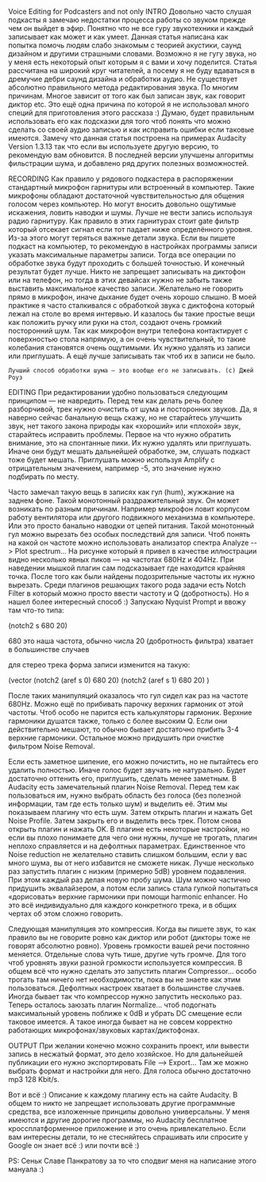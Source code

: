 
Voice Editing for Podcasters and not only
INTRO
Довольно часто слушая подкасты я замечаю недостатки процесса работы со звуком прежде чем он выйдет в эфир. Понятно что не все гуру звукотехники и каждый записывает как может и как умеет. Данная статья написана как попытка помочь людям слабо знакомым с теорией акустики, саунд дизайном и другими страшными словами. Возможно я не гугу звука, но у меня есть некоторый опыт которым я с вами и хочу поделится. 
Статья рассчитана на широкий круг читателей, а посему я не буду вдаваться в дремучие дебри саунд дизайна и обработки аудио. Не существует абсолютно правильного метода редактирования звука. По многим причинам. Многое зависит от того как был записан звук, как говорит диктор etc. Это ещё одна причина по которой я не использовал много специй для приготовления этого рассказа :) Думаю, будет правильным использовать его как подсказки для того чтоб понять что можно сделать со своей аудио записью и как исправить ошибки если таковые имеются.
Замечу что данная статья построена на примерах Audacity Version 1.3.13 так что если вы используете другую версию, то рекомендую вам обновится. В последней версии улучшены алгоритмы фильстрации шума, и добавлено ряд других полезных возможностей.

RECORDING
Как правило у рядового подкастера в распоряжении стандартный микрофон гарнитуры или встроенный в компьютер. Такие микрофоны обладают достаточной чувствительностью для общения голосом через компьютер. Но могут вносить довольно ощутимые искажения, ловить наводки и шумы. Лучше не вести запись используя радио гарнитуру. Как правило в этих гарнитурах стоит gate фильтр который отсекает сигнал если тот падает ниже определённого уровня. Из-за этого могут теряться важные детали звука.
Если вы пишете подкаст на компьютер, то рекомендую в настройках программы записи указать максимальные параметры записи. Тогда все операции по обработке звука будут проходить с большей точностью. И конечный результат будет лучше. Никто не запрещает записывать на диктофон или на телефон, но тогда в этих девайсах нужно не забыть также выставить максимальное качество записи.
Желательно не говорить прямо в микрофон, иначе дыхание будет очень хорошо слышно. В моей практике я часто сталкивался с обработкой звука с диктофона который лежал на столе во время интервью. И казалось бы такие простые вещи как положить ручку или руки на стол, создают очень громкий посторонний шум. Так как микрофон внутри телефона контактирует с поверхностью стола напрямую, а он очень чувствительный, то такие колебания становятся очень ощутимыми. Их нужно удалять из записи или приглушать. А ещё лучше записывать так чтоб их в записи не было.

    Лучший способ обработки шума — это вообще его не записывать. (с) Джей Роуз


EDITING
При редактировании удобно пользоваться следующим принципом — не навредить.
Перед тем как делать речь более разборчивой, трек нужно очистить от шума и посторонних звуков. Да, я наверно сейчас банальную вещь скажу, но не старайтесь улучшить звук, нет такого закона природы как «хороший» или «плохой» звук, старайтесь исправить проблемы. Первое на что нужно обратить внимание, это на спонтанные пики. Их нужно удалять или приглушать. Иначе они будут мешать дальнейшей обработке, эм, слушать подкаст тоже будет мешать. Приглушать можно используя Amplify c отрицательным значением, например -5, это значение нужно подбирать по месту.

Часто замечал такую вещь в записях как гул (hum), жужжание на заднем фоне. Такой монотонный раздражительный звук. Он может возникать по разным причинам. Например микрофон ловит корпусом работу вентилятора или другого подвижного механизма в компьютере. Или это просто банально наводки от цепей питания. Такой монотонный гул можно вырезать без особых последствий для записи. Чтоб понять на какой он частоте можно использовать анализатор спектра Analyze --> Plot spectrum...
На рисунке который я привел в качестве иллюстрации  видно несколько явных пиков — на частотах 680Hz и 404Hz. При наведении мышкой плагин сам подсказывает где находится крайняя точка. После того как были найдены подозрительные частоты их нужно вырезать. Среди плагинов решающих такого рода задачи есть Notch Filter в который можно просто ввести частоту и Q (добротность). Но я нашел более интересный способ :) Запускаю Nyquist Prompt и ввожу там что-то типа:

(notch2 s 680 20)

680 это наша частота, обычно числа 20 (добротность фильтра) хватает в большинстве случаев

для стерео трека форма записи изменится на такую:

(vector (notch2 (aref s 0) 680 20) (notch2 (aref s 1) 680 20) )

После таких манипуляций оказалось что гул сидел как раз на частоте 680Hz. Можно ещё по прибивать парочку верхних гармоник от этой частоты. Чтоб особо не парится есть калькуляторы гармоник. Верхние гармоники душатся также, только с более высоким Q. Если они действительно мешают, то обычно бывает достаточно прибить 3-4 верхние гармоники. Остальное можно придушить при очистке фильтром Noise Removal.

Если есть заметное шипение, его можно почистить, но не пытайтесь его удалить полностью. Иначе голос будет звучать не натурально. Будет достаточно оттенить его, приглушить, сделать менее заметным. В Audacity есть замечательный плагин Noise Removal. Перед тем как пользоваться им, нужно выбрать область без голоса (без полезной информации, там где есть только шум) и выделить её. Этим мы показываем плагину что есть шум. Затем открыть плагин и нажать Get Noise Profile. Затем закрыть его и выделить весь трек. Потом снова открыть плагин и нажать OK. В плагине есть некоторые настройки, но если вы плохо понимаете для чего они нужны, лучше не трогать, плагин неплохо справляется и на дефолтных параметрах. Единственное что Noise reduction не желательно ставить слишком большим, если у вас много шума, вы от него избавится не сможете никак. Лучше несколько раз запустить плагин с низким (примерно 5dB) уровнем подавления. При этом каждый раз делая новую пробу шума. Шум можно частично придушить эквалайзером, а потом если запись стала гулкой попытаться «дорисовать» верхние гармоники при помощи harmonic enhancer. Но это всё индивидуально для каждого конкретного трека, и в общих чертах об этом сложно говорить.

Следующая манипуляция это компрессия. Когда вы пишете звук, то как правило вы не говорите ровно как диктор или робот (дикторы тоже не говорят абсолютно ровно). Уровень громкости вашей речи постоянно меняется. Отдельные слова чуть тише, другие чуть громче. Для того чтоб уровнять звуки разной громкости используется компрессия. В общем всё что нужно сделать это запустить плагин Compressor... особо трогать там ничего нет необходимости, пока вы не знаете как этим пользоваться. Дефолтных настроек хватает в большинстве случаев. Иногда бывает так что компрессор нужно запустить несколько раз.
Теперь осталось заюзать плагин Normalize... чтоб подогнать максимальный уровень поближе к 0dB и убрать DC смещение если таковое имеется. А такое иногда бывает на не совсем корректно работающих микрофонах/звуковых картах/диктофонах.


OUTPUT
При желании конечно можно сохранить проект, или вывести запись в несжатый формат, это дело хозяйское. Но для дальнейшей публикации его нужно экспортировать File --> Export... Там же можно выбрать формат и настройки для него. Для голоса обычно достаточно mp3 128 Kbit/s.


Вот и всё :) Описание к каждому плагину есть на сайте Audacity. В общем то никто не запрещает использовать другие программные средства, все изложенные принципы довольно универсальны. У меня имеются и другие дорогие программы, но Audacity бесплатное кроссплатформенное приложение и это очень привлекательно. Если вам интересны детали, то не стесняйтесь спрашивать или спросите у Google он знает всё :) или почти всё :)

PS: Сеньк Славе Панкратову за то что сподвиг меня на написание этого мануала :)

